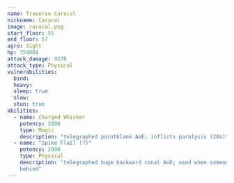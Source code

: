 ```yaml
---
name: Traverse Caracal
nickname: Caracal
image: caracal.png
start_floor: 55
end_floor: 57
agro: Sight
hp: 354004
attack_damage: 9370
attack_type: Physical
vulnerabilities:
  bind: 
  heavy: 
  sleep: true
  slow: 
  stun: true
abilities:
  - name: Charged Whisker
    potency: 2000
    type: Magic
    description: "telegraphed pointblank AoE; inflicts paralysis (20s)"
  - name: "Spike Flail (?)"
    potency: 2000
    type: Physical
    description: "telegraphed huge backward conal AoE; used when someone is
    behind"
---
```


